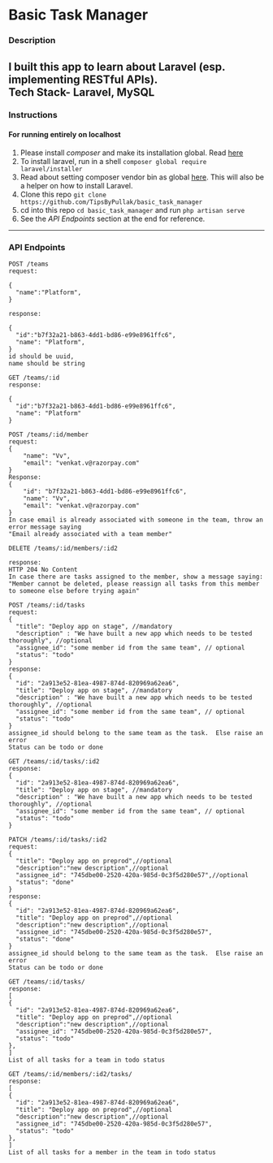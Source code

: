 # Basic Task Manager  

### Description  
I built this app to learn about Laravel (esp. implementing RESTful APIs).  
**Tech Stack-** Laravel, MySQL
---
### Instructions
#### For running entirely on localhost
1. Please install *composer* and make its installation global. Read [here](https://getcomposer.org/doc/00-intro.md#locally)
2. To install laravel, run in a shell `composer global require laravel/installer`
3. Read about setting composer vendor bin as global [here](https://laravel.com/docs/7.x/installation). This will also be a helper on how to install Laravel.
4. Clone this repo `git clone https://github.com/TipsByPullak/basic_task_manager`
5. cd into this repo `cd basic_task_manager` and run `php artisan serve`
6. See the *API Endpoints* section at the end for reference.
---
### API Endpoints

```
POST /teams
request:

{
  "name":"Platform",
}

response:

{
  "id":"b7f32a21-b863-4dd1-bd86-e99e8961ffc6",
  "name": "Platform",
}
id should be uuid,
name should be string
```

```
GET /teams/:id
response:

{
  "id":"b7f32a21-b863-4dd1-bd86-e99e8961ffc6",
  "name": "Platform"
}
```

```
POST /teams/:id/member
request:
{
	"name": "Vv",
	"email": "venkat.v@razorpay.com"
}
Response:
{
	"id": "b7f32a21-b863-4dd1-bd86-e99e8961ffc6",
	"name": "Vv",
	"email": "venkat.v@razorpay.com"
}
In case email is already associated with someone in the team, throw an error message saying
"Email already associated with a team member"
```

```
DELETE /teams/:id/members/:id2

response:
HTTP 204 No Content
In case there are tasks assigned to the member, show a message saying:
"Member cannot be deleted, please reassign all tasks from this member to someone else before trying again"
```

```
POST /teams/:id/tasks
request:
{
  "title": "Deploy app on stage", //mandatory
  "description" : "We have built a new app which needs to be tested thoroughly", //optional
  "assignee_id": "some member id from the same team", // optional 
  "status": "todo"
}
response:
{
  "id": "2a913e52-81ea-4987-874d-820969a62ea6",
  "title": "Deploy app on stage", //mandatory
  "description" : "We have built a new app which needs to be tested thoroughly", //optional
  "assignee_id": "some member id from the same team", // optional
  "status": "todo" 
}
assignee_id should belong to the same team as the task.  Else raise an error
Status can be todo or done
```

```
GET /teams/:id/tasks/:id2
response:
{
  "id": "2a913e52-81ea-4987-874d-820969a62ea6",
  "title": "Deploy app on stage", //mandatory
  "description" : "We have built a new app which needs to be tested thoroughly", //optional
  "assignee_id": "some member id from the same team", // optional
  "status": "todo" 
}
```

```
PATCH /teams/:id/tasks/:id2
request:
{
  "title": "Deploy app on preprod",//optional
  "description":"new description",//optional
  "assignee_id": "745dbe00-2520-420a-985d-0c3f5d280e57",//optional
  "status": "done"
}
response:
{
  "id": "2a913e52-81ea-4987-874d-820969a62ea6",
  "title": "Deploy app on preprod",//optional
  "description":"new description",//optional
  "assignee_id": "745dbe00-2520-420a-985d-0c3f5d280e57",
  "status": "done"
}
assignee_id should belong to the same team as the task.  Else raise an error
Status can be todo or done
```

```
GET /teams/:id/tasks/
response:
[
{
  "id": "2a913e52-81ea-4987-874d-820969a62ea6",
  "title": "Deploy app on preprod",//optional
  "description":"new description",//optional
  "assignee_id": "745dbe00-2520-420a-985d-0c3f5d280e57",
  "status": "todo"
},
]
List of all tasks for a team in todo status
```

```
GET /teams/:id/members/:id2/tasks/
response:
[
{
  "id": "2a913e52-81ea-4987-874d-820969a62ea6",
  "title": "Deploy app on preprod",//optional
  "description":"new description",//optional
  "assignee_id": "745dbe00-2520-420a-985d-0c3f5d280e57",
  "status": "todo"
},
]
List of all tasks for a member in the team in todo status
```
